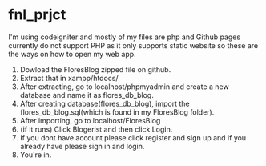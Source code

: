 # fnl_prjct
 
 I'm using codeigniter and mostly of my files are php and Github pages currently do not support PHP as it only supports static website so these are the ways on how to open my web app.

1. Dowload the FloresBlog zipped file on github.
2. Extract that in xampp/htdocs/
3. After extracting, go to localhost/phpmyadmin and create a new database and name it as flores_db_blog.
4. After creating database(flores_db_blog), import the flores_db_blog.sql(which is found in my FloresBlog folder).
5. After importing, go to localhost/FloresBlog
6. (if it runs) Click Blogerist and then click Login.
7. If you dont have account please click register and sign up and if you already have please sign in and login.
8. You're in.
